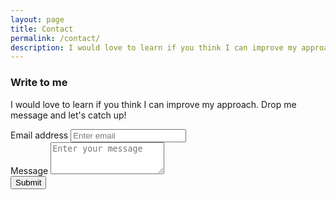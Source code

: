 ```yaml
---
layout: page
title: Contact
permalink: /contact/
description: I would love to learn if you think I can improve my approach. Drop me message and let's catch up!
---
```


### Write to me
I would love to learn if you think I can improve my approach. Drop me message and let's catch up!


<form action="https://formspree.io/{{site.data.main.email}}" method="POST">
  <div class="form-group">
    <label for="email">Email address</label>
    <input type="email" name="email" class="form-control" placeholder="Enter email">
  </div>
  <div class="form-group">
    <label for="message">Message</label>
    <textarea class="form-control" name="content" id="" rows="3" placeholder="Enter your message"></textarea>
  </div>
  <input type="hidden" name="_next" value="{{site.url}}{{page.url}}">
  <input type="hidden" name="_subject" value="New Contact Form Submission">
  <input type="text" name="_gotcha" style="display:none">
  <button type="submit" class="btn btn-success">Submit</button>
</form>

<br>
<br>
